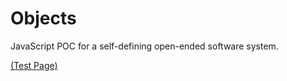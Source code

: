 # Objects
JavaScript POC for a self-defining open-ended software system.

[(Test Page)](https://rawgit.com/d-cook/Objects/master/Objects.html)
